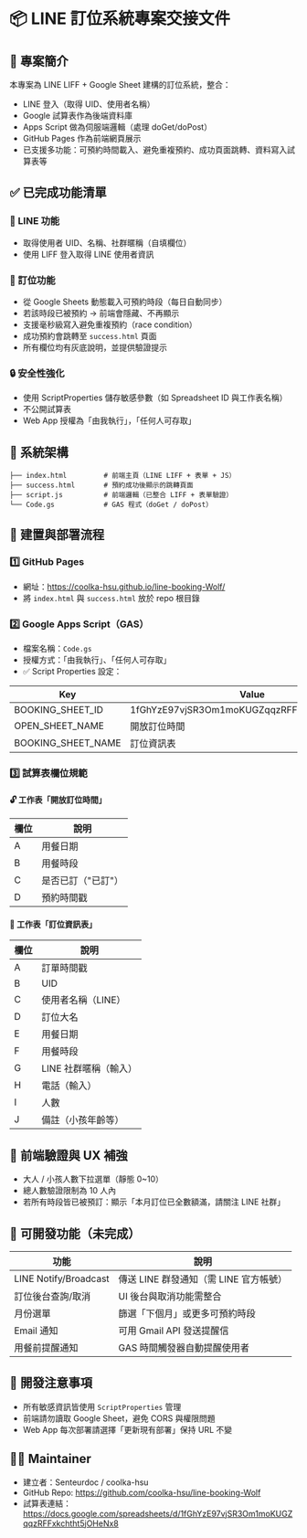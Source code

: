 # 📦 LINE 訂位系統專案交接文件

## 🔰 專案簡介

本專案為 LINE LIFF + Google Sheet 建構的訂位系統，整合：

- LINE 登入（取得 UID、使用者名稱）
- Google 試算表作為後端資料庫
- Apps Script 做為伺服端邏輯（處理 doGet/doPost）
- GitHub Pages 作為前端網頁展示
- 已支援多功能：可預約時間載入、避免重複預約、成功頁面跳轉、資料寫入試算表等

## ✅ 已完成功能清單

### 📱 LINE 功能
- 取得使用者 UID、名稱、社群暱稱（自填欄位）
- 使用 LIFF 登入取得 LINE 使用者資訊

### 📅 訂位功能
- 從 Google Sheets 動態載入可預約時段（每日自動同步）
- 若該時段已被預約 → 前端會隱藏、不再顯示
- 支援毫秒級寫入避免重複預約（race condition）
- 成功預約會跳轉至 `success.html` 頁面
- 所有欄位均有灰底說明，並提供驗證提示

### 🔒 安全性強化
- 使用 ScriptProperties 儲存敏感參數（如 Spreadsheet ID 與工作表名稱）
- 不公開試算表
- Web App 授權為「由我執行」，「任何人可存取」

## 🧩 系統架構

```
├── index.html         # 前端主頁（LINE LIFF + 表單 + JS）
├── success.html       # 預約成功後顯示的跳轉頁面
├── script.js          # 前端邏輯（已整合 LIFF + 表單驗證）
└── Code.gs            # GAS 程式（doGet / doPost）
```

## 🚀 建置與部署流程

### 1️⃣ GitHub Pages
- 網址：https://coolka-hsu.github.io/line-booking-Wolf/
- 將 `index.html` 與 `success.html` 放於 repo 根目錄

### 2️⃣ Google Apps Script（GAS）
- 檔案名稱：`Code.gs`
- 授權方式：「由我執行」、「任何人可存取」
- ✅ Script Properties 設定：

| Key                  | Value                                                   |
|----------------------|----------------------------------------------------------|
| BOOKING_SHEET_ID     | 1fGhYzE97vjSR3Om1moKUGZqqzRFFxkchtht5jOHeNx8              |
| OPEN_SHEET_NAME      | 開放訂位時間                                             |
| BOOKING_SHEET_NAME   | 訂位資訊表                                               |

### 3️⃣ 試算表欄位規範

#### 🔓 工作表「開放訂位時間」
| 欄位 | 說明               |
|------|--------------------|
| A    | 用餐日期           |
| B    | 用餐時段           |
| C    | 是否已訂（"已訂"） |
| D    | 預約時間戳         |

#### 📝 工作表「訂位資訊表」
| 欄位 | 說明                     |
|------|--------------------------|
| A    | 訂單時間戳               |
| B    | UID                      |
| C    | 使用者名稱（LINE）      |
| D    | 訂位大名                 |
| E    | 用餐日期                 |
| F    | 用餐時段                 |
| G    | LINE 社群暱稱（輸入）   |
| H    | 電話（輸入）             |
| I    | 人數                     |
| J    | 備註（小孩年齡等）       |

## 🧪 前端驗證與 UX 補強

- 大人 / 小孩人數下拉選單（靜態 0~10）
- 總人數驗證限制為 10 人內
- 若所有時段皆已被預訂：顯示「本月訂位已全數額滿，請關注 LINE 社群」

## 🔮 可開發功能（未完成）

| 功能                 | 說明                             |
|----------------------|----------------------------------|
| LINE Notify/Broadcast | 傳送 LINE 群發通知（需 LINE 官方帳號） |
| 訂位後台查詢/取消    | UI 後台與取消功能需整合           |
| 月份選單             | 篩選「下個月」或更多可預約時段    |
| Email 通知           | 可用 Gmail API 發送提醒信         |
| 用餐前提醒通知       | GAS 時間觸發器自動提醒使用者       |

## 🙋 開發注意事項

- 所有敏感資訊皆使用 `ScriptProperties` 管理
- 前端請勿讀取 Google Sheet，避免 CORS 與權限問題
- Web App 每次部署請選擇「更新現有部署」保持 URL 不變

## 🧑‍💻 Maintainer

- 建立者：Senteurdoc / coolka-hsu  
- GitHub Repo: https://github.com/coolka-hsu/line-booking-Wolf  
- 試算表連結：https://docs.google.com/spreadsheets/d/1fGhYzE97vjSR3Om1moKUGZqqzRFFxkchtht5jOHeNx8